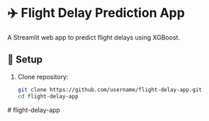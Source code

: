 # ✈️ Flight Delay Prediction App

A Streamlit web app to predict flight delays using XGBoost.

## 🚀 Setup

1. Clone repository:
   ```bash
   git clone https://github.com/username/flight-delay-app.git
   cd flight-delay-app
#   f l i g h t - d e l a y - a p p  
 